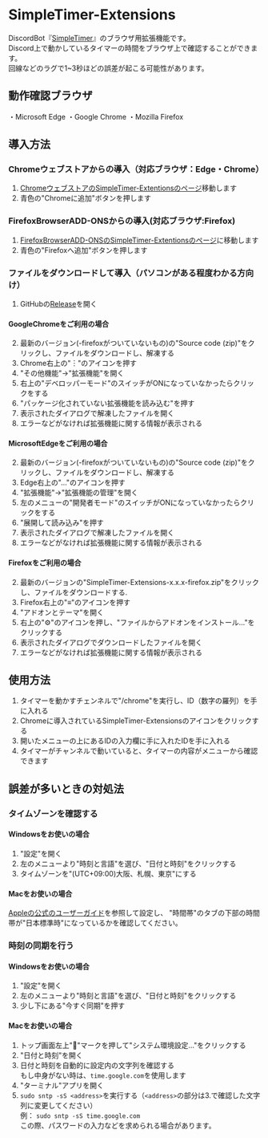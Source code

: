 # SimpleTimer-Extensions
DiscordBot『[SimpleTimer](https://source.simpletimer.dev/)』のブラウザ用拡張機能です。  
Discord上で動かしているタイマーの時間をブラウザ上で確認することができます。  
回線などのラグで1~3秒ほどの誤差が起こる可能性があります。

## 動作確認ブラウザ
・Microsoft Edge
・Google Chrome
・Mozilla Firefox

## 導入方法
### Chromeウェブストアからの導入（対応ブラウザ：Edge・Chrome）
1. [ChromeウェブストアのSimpleTimer-Extentionsのページ](https://chromestore.ext.simpletimer.dev
)移動します
2. 青色の"Chromeに追加"ボタンを押します
### FirefoxBrowserADD-ONSからの導入(対応ブラウザ:Firefox)
1. [FirefoxBrowserADD-ONSのSimpleTimer-Extentionsのページ](http://mozilla.ext.simpletimer.dev/)に移動します
2. 青色の"Firefoxへ追加"ボタンを押します
### ファイルをダウンロードして導入（パソコンがある程度わかる方向け）
1. GitHubの[Release](https://github.com/JanMaki/SimpleTimer-Extensions/releases/)を開く
#### GoogleChromeをご利用の場合
2. 最新のバージョン(-firefoxがついていないもの)の"Source code (zip)"をクリックし、ファイルをダウンロードし、解凍する
3. Chrome右上の"︙"のアイコンを押す
4. "その他機能"->"拡張機能"を開く
6. 右上の"デベロッパーモード"のスイッチがONになっていなかったらクリックをする
7. "パッケージ化されていない拡張機能を読み込む"を押す
8. 表示されたダイアログで解凍したファイルを開く
9. エラーなどがなければ拡張機能に関する情報が表示される
#### MicrosoftEdgeをご利用の場合
2. 最新のバージョン(-firefoxがついていないもの)の"Source code (zip)"をクリックし、ファイルをダウンロードし、解凍する
3. Edge右上の"…"のアイコンを押す
4. "拡張機能"->"拡張機能の管理"を開く
6. 左のメニューの"開発者モード"のスイッチがONになっていなかったらクリックをする
7. "展開して読み込み"を押す
8. 表示されたダイアログで解凍したファイルを開く
9. エラーなどがなければ拡張機能に関する情報が表示される
#### Firefoxをご利用の場合
2. 最新のバージョンの"SimpleTimer-Extensions-x.x.x-firefox.zip"をクリックし、ファイルをダウンロードする. 
3. Firefox右上の"≡"のアイコンを押す
4. "アドオンとテーマ"を開く
5. 右上の"⚙"のアイコンを押し、"ファイルからアドオンをインストール..."をクリックする
6. 表示されたダイアログでダウンロードしたファイルを開く
7. エラーなどがなければ拡張機能に関する情報が表示される

## 使用方法
1. タイマーを動かすチェンネルで"/chrome"を実行し、ID（数字の羅列）を手に入れる
2. Chromeに導入されているSimpleTimer-Extensionsのアイコンをクリックする
3. 開いたメニューの上にあるIDの入力欄に手に入れたIDを手に入れる
4. タイマーがチャンネルで動いていると、タイマーの内容がメニューから確認できます

## 誤差が多いときの対処法
### タイムゾーンを確認する
#### Windowsをお使いの場合
1. "設定"を開く
2. 左のメニューより"時刻と言語"を選び、"日付と時刻"をクリックする
3. タイムゾーンを"(UTC+09:00)大阪、札幌、東京"にする
#### Macをお使いの場合
[Appleの公式のユーザーガイド](https://support.apple.com/ja-jp/guide/mac-help/mchlp2996/mac)を参照して設定し、
"時間帯"のタブの下部の時間帯が"日本標準時"になっているかを確認してください。
### 時刻の同期を行う
#### Windowsをお使いの場合
1. "設定"を開く
2. 左のメニューより"時刻と言語"を選び、"日付と時刻"をクリックする
3. 少し下にある"今すぐ同期"を押す
#### Macをお使いの場合
1. トップ画面左上"🍎"マークを押して"システム環境設定…"をクリックする
2. "日付と時刻"を開く
3. 日付と時刻を自動的に設定内の文字列を確認する  
もし中身がない時は、`time.google.com`を使用します
5. "ターミナル"アプリを開く
6. `sudo sntp -sS <address>`を実行する（`<address>`の部分は3.で確認した文字列に変更してください）  
  例： `sudo sntp -sS time.google.com`  
  この際、パスワードの入力などを求められる場合があります。
